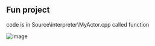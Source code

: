 ## Fun project
code is in Source\interpreter\MyActor.cpp called function

![image](https://github.com/user-attachments/assets/3a77555d-47b5-43b7-9656-c862597685e4)


